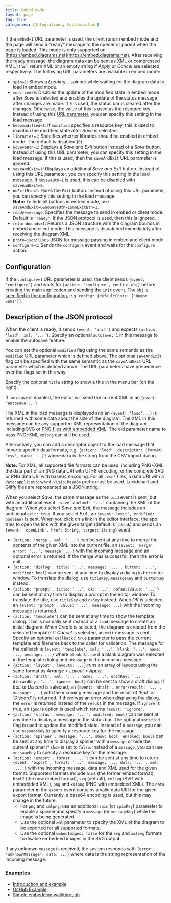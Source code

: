 ```yaml
---
title: Embed mode
layout: page
faq: true
categories: [Integrations, Customisation]
---
```


If the ``embed=1`` URL parameter is used, the client runs in embed mode and the page will send a "ready" message to the opener or parent when the page is loaded. This mode is only supported on [https://embed.diagrams.net](https://embed.diagrams.net). After receiving the ready message, the diagram data can be sent as XML or compressed XML. It will return XML or an empty string if _Apply_ or _Cancel_ are selected, respectively. The following URL parameters are available in embed mode:
* ``spin=1``: Shows a _Loading..._ spinner while waiting for the diagram data to load in embed mode.
* ``modified=0``: Disables the update of the modified state in embed mode after _Save_ is selected and enables the update of the status message after changes are made. If ``0`` is used, the status bar is cleared after the changes. Otherwise, the value of this is used as the resource key. Instead of using this [URL parameter](/doc/faq/supported-url-parameters.html), you can specify this setting in the load message.
* ``keepmodified=1``: If ``modified`` specifies a resource key, this is used to maintain the modified state after _Save_ is selected.
* ``libraries=1``: Specifies whether libraries should be enabled in embed mode. The default is disabled (``0``).
* ``noSaveBtn=1``: Displays a _Save and Exit_ button instead of a _Save_ button. Instead of using this URL parameter, you can specify this setting in the load message. If this is used, then the ``saveAndExit`` URL parameter is ignored.
* ``saveAndExit=1``: Displays an additional _Save and Exit_ button. Instead of using this URL parameter, you can specify this setting in the load message.  If ``noSaveBtn=1`` is used, this can be disabled with ``saveAndExit=0``.
* ``noExitBtn=1``: Hides the ``Exit`` button. Instead of using this URL parameter, you can specify this setting in the load message.
<br >**Note:** To hide all buttons in embed mode, use ``saveAndExit=0&noSaveBtn=1&noExitBtn=1``.
* ``ready=message``: Specifies the message to send in embed or client mode. Default is ``'ready'``. If the JSON protocol is used, then this is ignored.
* ``returnbounds=1``: Returns a JSON structure with the diagram bounds in embed and client mode. This message is dispatched immediately after receiving the diagram XML.
* ``proto=json``: Uses JSON for message passing in embed and client mode.
* ``configure=1``: Sends the ``configure`` event and waits for the ``configure`` action.

## Configuration

If the ``configure=1`` URL parameter is used, the client sends ``{event: 'configure'}`` and waits for ``{action: 'configure', config: obj}`` before creating the main application and sending the ``init`` event. The ``obj`` is [specified in the configuration](/doc/faq/diagram-editor-configuration.html), e.g. ``config: {defaultFonts: ["Humor Sans"]}``.


## Description of the JSON protocol

When the client is ready, it sends ``{event: 'init'}`` and expects ``{action: 'load', xml: '...'}``. Specify an optional ``autosave: 1`` in this message to enable the autosave feature.

You can set the optional ``modified`` flag using the same semantic as the ``modified`` URL parameter which is defined above. The optional ``saveAndExit`` flag can be specified with the same semantic as the ``saveAndExit`` URL parameter which is defined above. The URL parameters have precedence over the flags set in this way.

Specify the optional ``title`` string to show a title in the menu bar (on the right).

If ``autosave`` is enabled, the editor will send the current XML in an ``{event: 'autosave'...}``.

The XML in the load message is displayed and an ``{event: 'load'...}`` is returned with some data about the size of the diagram. The XML in this message can be any supported XML representation of the diagram including SVG or [PNG files with embedded XML](/blog/xml-in-png.html). The old parameter name to pass PNG+XML ``xmlpng`` can still be used.

Alternatively, you can add a descriptor object to the load message that imports specific data formats, e.g. ``{action: 'load', descriptor: {format: 'csv', data: ...}}`` where ``data`` is the string from the CSV import dialog.

**Note:** For XML, all supported file formats can be used, including PNG+XML, the data part of an SVG data URI with UTF8 encoding, or the complete SVG or PNG data URI with base64 encoding. For all ``.vsd*`` files, a data URI with a
``data:application/vnd.visio;base64`` prefix must be used. Lucidchart and Gliffy files are represented as a JSON string.

When you select _Save_, the same message as the ``load`` event is sent, but with an additional event: ``'save'`` and ``xml: '...'`` containing the XML of the diagram. When you select _Save and Exit_, the message includes an additional ``exit: true``. If you select _Exit_ , an ``{event: 'exit', modified: boolean}`` is sent. When you click on a link in the editor interface, the app tries to open the link with the given target (default is ``_blank``) and sends an ``{event: 'openLink', href: String, target: String}`` event.

* ``{action: 'merge', xml: '...'}`` can be sent at any time to merge the contents of the given XML into the current file, an ``{event: 'merge', error: '...', message: ...}`` with the incoming message and an optional error is returned. If the merge was successful, then the error is null.
* ``{action: 'dialog', title: '...', message: '...', button: '...', modified: bool}`` can be sent at any time to display a dialog in the editor window. To translate the dialog, use ``titleKey``, ``messageKey`` and ``buttonKey`` instead.
* ``{action: 'prompt', title: '...', ok: '...', defaultValue: '...'}`` can be sent at any time to display a prompt in the editor window. To translate the title, use ``titleKey`` and ``okKey`` instead. When _OK_ is selected, an ``{event: 'prompt', value: '...', message: ...}`` with the incoming message is returned.
* ``{action: 'template'}`` can be sent at any time to show the template dialog. This is normally sent instead of a ``load`` message to create an initial diagram. When _Create_ is selected, the diagram is created from the selected template. If _Cancel_ is selected, an ``exit`` message is sent. Specify an optional ``callback: true`` parameter to pass the current template and filename back to the caller for validation. The message for the callback is ``{event: 'template', xml: '...', blank: '...', name: ..., message: ...}`` where ``blank`` is ``true`` if a blank diagram was selected in the template dialog and message is the incoming message.
* ``{action: 'layout', layouts: ...}`` runs an array of layouts using the same format as _Arrange > Layout > Apply_.
* ``{action: 'draft', xml: '...', name: '...', editKey: '...', discardKey: '...', ignore: bool}`` can be sent to show a draft dialog. If _Edit_ or _Discard_ is selected, an ``{event: 'draft', error/result: '...', message: ...}`` with the incoming message and the result of _'Edit'_ or _'Discard'_ is returned. If there was an error when displaying the dialog, the ``error`` is returned instead of the ``result`` in the message. If ``ignore`` is true, an ``ignore`` option is used which returns ``result: 'ignore'``.
* ``{action: 'status', message: '...', modified: bool}`` can be sent at any time to display a message in the status bar. The optional ``modified`` flag is used to update the modified state. Instead of a ``message``, you can use ``messageKey`` to specify a resource key for the message.
* ``{action: 'spinner', message: '...', show: bool, enabled: bool}`` can be sent at any time to display a spinner with a ``message`` or hide the current spinner if ``show`` is set to ``false``. Instead of a ``message``, you can use ``messageKey`` to specify a resource key for the message.
* ``{action: 'export', format: '...'}`` can be sent at any time to return ``{event: 'export', format: '...', message: ..., data: '...', xml: '...'}`` with the incoming message, data and XML used for the given format. Supported formats include ``html`` (the former embed format), ``html2`` (the new embed format), ``svg`` (default), ``xmlsvg`` (SVG with embeddded XML), ``png`` and ``xmlpng`` (PNG with embedded XML). The ``data`` parameter in the ``export`` event contains a valid data URI for the given export format. Currently, a base64 encoding is used, but this may change in the future.
   * For ``png`` and ``xmlpng``, use an additional ``spin`` (or ``spinKey``) parameter to enable a spinner and specify a ``message`` (or ``messageKey``) while the image is being generated.
   * Use the optional ``xml`` parameter to specify the XML of the diagram to be exported for all supported formats.
   * Use the optional ``embedImages: false`` for the ``svg`` and ``xmlsvg`` formats to disable embedded images in the SVG output.

If any unknown ``message`` is received, the system responds with ``{error: 'unknownMessage', data: ...}`` where data is the string representation of the incoming message.

### Examples

* [Introduction and example](https://github.com/jgraph/drawio-html5)
* [GitHub Example](https://github.com/jgraph/drawio-github)
* [Simple embedding walkthrough](/blog/embedding-walkthrough.html)

